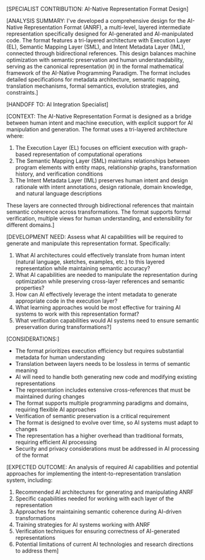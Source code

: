 [SPECIALIST CONTRIBUTION: AI-Native Representation Format Design]

[ANALYSIS SUMMARY: I've developed a comprehensive design for the AI-Native Representation Format (ANRF), a multi-level, layered intermediate representation specifically designed for AI-generated and AI-manipulated code. The format features a tri-layered architecture with Execution Layer (EL), Semantic Mapping Layer (SML), and Intent Metadata Layer (IML), connected through bidirectional references. This design balances machine optimization with semantic preservation and human understandability, serving as the canonical representation (`R`) in the formal mathematical framework of the AI-Native Programming Paradigm. The format includes detailed specifications for metadata architecture, semantic mapping, translation mechanisms, formal semantics, evolution strategies, and constraints.]

[HANDOFF TO: AI Integration Specialist]

[CONTEXT: The AI-Native Representation Format is designed as a bridge between human intent and machine execution, with explicit support for AI manipulation and generation. The format uses a tri-layered architecture where:

1. The Execution Layer (EL) focuses on efficient execution with graph-based representation of computational operations
2. The Semantic Mapping Layer (SML) maintains relationships between program elements with entity maps, relationship graphs, transformation history, and verification conditions
3. The Intent Metadata Layer (IML) preserves human intent and design rationale with intent annotations, design rationale, domain knowledge, and natural language descriptions

These layers are connected through bidirectional references that maintain semantic coherence across transformations. The format supports formal verification, multiple views for human understanding, and extensibility for different domains.]

[DEVELOPMENT NEED: Assess what AI capabilities will be required to generate and manipulate this representation format. Specifically:

1. What AI architectures could effectively translate from human intent (natural language, sketches, examples, etc.) to this layered representation while maintaining semantic accuracy?
2. What AI capabilities are needed to manipulate the representation during optimization while preserving cross-layer references and semantic properties?
3. How can AI effectively leverage the intent metadata to generate appropriate code in the execution layer?
4. What learning approaches would be most effective for training AI systems to work with this representation format?
5. What verification capabilities would AI systems need to ensure semantic preservation during transformations?]

[CONSIDERATIONS:] 
- The format prioritizes execution efficiency but requires substantial metadata for human understanding
- Translation between layers needs to be lossless in terms of semantic meaning
- AI will need to handle both generating new code and modifying existing representations
- The representation includes extensive cross-references that must be maintained during changes
- The format supports multiple programming paradigms and domains, requiring flexible AI approaches
- Verification of semantic preservation is a critical requirement
- The format is designed to evolve over time, so AI systems must adapt to changes
- The representation has a higher overhead than traditional formats, requiring efficient AI processing
- Security and privacy considerations must be addressed in AI processing of the format

[EXPECTED OUTCOME: An analysis of required AI capabilities and potential approaches for implementing the intent-to-representation translation system, including:

1. Recommended AI architectures for generating and manipulating ANRF
2. Specific capabilities needed for working with each layer of the representation
3. Approaches for maintaining semantic coherence during AI-driven transformations
4. Training strategies for AI systems working with ANRF
5. Verification techniques for ensuring correctness of AI-generated representations
6. Potential limitations of current AI technologies and research directions to address them]